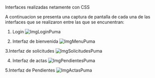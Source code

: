 Interfaces realizadas netamente con CSS

A continuacion se presenta una captura de pantalla de cada una de las interfaces que se realizaron entre las que se encunentran: 

1. Login
![ImgLoginPuma](https://github.com/juanestebanmurciaramirez0624/ActividadPuma/assets/116554534/a220ee81-182a-4241-84cd-eacf06169ebb)

2. Interfaz de bienvenida
![ImgMenuPuma](https://github.com/juanestebanmurciaramirez0624/ActividadPuma/assets/116554534/93e7056f-aedc-4312-9e17-6f98607ccd25)

3.Interfaz de solicitudes
![ImgSolicitudesPuma](https://github.com/juanestebanmurciaramirez0624/ActividadPuma/assets/116554534/ea4cd532-a03c-45d2-a6ae-76e8fbe1129d)

4. Interfaz de actas
![ImgPendientesPuma](https://github.com/juanestebanmurciaramirez0624/ActividadPuma/assets/116554534/5f23ff17-bd24-48ea-b18b-51f0ea319a41)

5.Interfaz de Pendientes
![ImgActasPuma](https://github.com/juanestebanmurciaramirez0624/ActividadPuma/assets/116554534/606938e8-18a4-4027-9888-a043ee551401)

